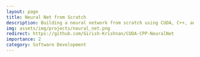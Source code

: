 ```yaml
---
layout: page
title: Neural Net from Scratch
description: Building a neural network from scratch using CUDA, C++, and Python.
img: assets/img/projects/neural_net.png
redirect: https://github.com/Girish-Krishnan/CUDA-CPP-NeuralNet
importance: 2
category: Software Development
---
```



